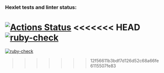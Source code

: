 ### Hexlet tests and linter status:
[![Actions Status](https://github.com/NoClaus/rails-project-lvl2/workflows/hexlet-check/badge.svg)](https://github.com/NoClaus/rails-project-lvl2/actions)
<<<<<<< HEAD
[![ruby-check](https://github.com/NoClaus/rails-project-lvl2/actions/workflows/ruby-check.yml/badge.svg)](https://github.com/NoClaus/rails-project-lvl2/actions)
=======
[![ruby-check](https://github.com/NoClaus/rails-project-lvl2/actions/workflows/ruby-check.yml/badge.svg)](https://github.com/NoClaus/rails-project-lvl2/actions)
>>>>>>> 12f56611b3bdf7d126d52c68a66fe6115507fe83
